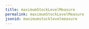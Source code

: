 ```yaml
---
title: maximumStockLevelMeasure
permalink: maximumStockLevelMeasure
jsonid: maximumstocklevelmeasure
---
```

